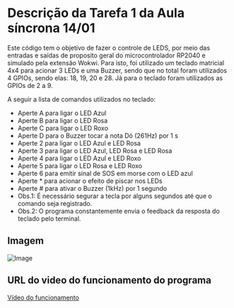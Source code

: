 # Descrição da Tarefa 1 da Aula síncrona 14/01

Este código tem o objetivo de fazer o controle de LEDS, por meio das entradas e saídas de proposito geral do microcontrolador RP2040 e simulado pela extensão Wokwi. Para isto, foi utilizado um teclado matricial 4x4 para acionar 3 LEDs e uma Buzzer, sendo que no total foram utilizados 4 GPIOs, sendo elas: 18, 19, 20 e 28. Já para o teclado foram utilizados as GPIOs de 2 a 9.

A seguir a lista de comandos utilizados no teclado:
- Aperte A para ligar o LED Azul
- Aperte B para ligar o LED Rosa
- Aperte C para ligar o LED Roxo
- Aperte D para o Buzzer tocar a nota Dó (261Hz) por 1 s
- Aperte 2 para ligar o LED Azul e LED Rosa
- Aperte 3 para ligar o LED Azul, LED Rosa e LED Rosa
- Aperte 4 para ligar o LED Azul e LED Roxo
- Aperte 5 para ligar o LED Rosa e LED Roxo
- Aperte 6 para emitir sinal de SOS em morse com o LED azul
- Aperte * para acionar o efeito de piscar nos LEDs
- Aperte # para ativar o Buzzer (1kHz) por 1 segundo
- Obs.1: É necessário segurar a tecla por alguns segundos até que o comando seja registrado.
- Obs.2: O programa constantemente envia o feedback da resposta do teclado pelo terminal.

## Imagem

![Image](https://github.com/user-attachments/assets/d595b771-1715-45c9-82e3-b89dcb8525ee)

## URL do video do funcionamento do programa

[Vídeo do funcionamento](https://youtu.be/wRjZaDKlV44)
